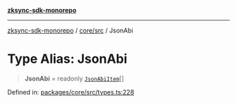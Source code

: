 [**zksync-sdk-monorepo**](../../../README.md)

***

[zksync-sdk-monorepo](../../../README.md) / [core/src](../README.md) / JsonAbi

# Type Alias: JsonAbi

> **JsonAbi** = readonly [`JsonAbiItem`](JsonAbiItem.md)[]

Defined in: [packages/core/src/types.ts:228](https://github.com/dutterbutter/zksync-sdk/blob/128d557933eb10f01edd78c0b3392137ca480daf/packages/core/src/types.ts#L228)
